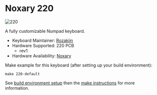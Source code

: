 # Noxary 220

![220](https://i.imgur.com/Vqzms4t.jpg)

A fully customizable Numpad keyboard.

* Keyboard Maintainer: [Rozakiin](https://github.com/rozakiin)
* Hardware Supported: 220 PCB
  * rev1 
* Hardware Availability: [Noxary](https://geekhack.org/index.php?topic=95660.0)

Make example for this keyboard (after setting up your build environment):

    make 220-default

See [build environment setup](https://docs.qmk.fm/build_environment_setup.html) then the [make instructions](https://docs.qmk.fm/make_instructions.html) for more information.
